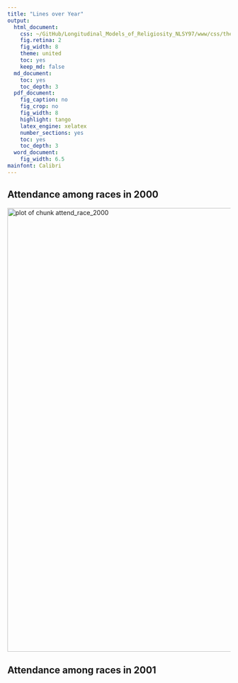 ```yaml
---
title: "Lines over Year"
output:
  html_document:
    css: ~/GitHub/Longitudinal_Models_of_Religiosity_NLSY97/www/css/thesis.css
    fig.retina: 2
    fig_width: 8
    theme: united
    toc: yes
    keep_md: false
  md_document:
    toc: yes
    toc_depth: 3
  pdf_document:
    fig_caption: no
    fig_crop: no
    fig_width: 8
    highlight: tango
    latex_engine: xelatex
    number_sections: yes
    toc: yes
    toc_depth: 3
  word_document:
    fig_width: 6.5
mainfont: Calibri
---
```



<!--  Set the working directory to the repository's base directory; this assumes the report is nested inside of only one directory.-->











## Attendance among races in 2000 
<img src="Attend_Race_Years_Lines/attend_race_2000.png" title="plot of chunk attend_race_2000" alt="plot of chunk attend_race_2000" width="1000" />

## Attendance among races in 2001
























